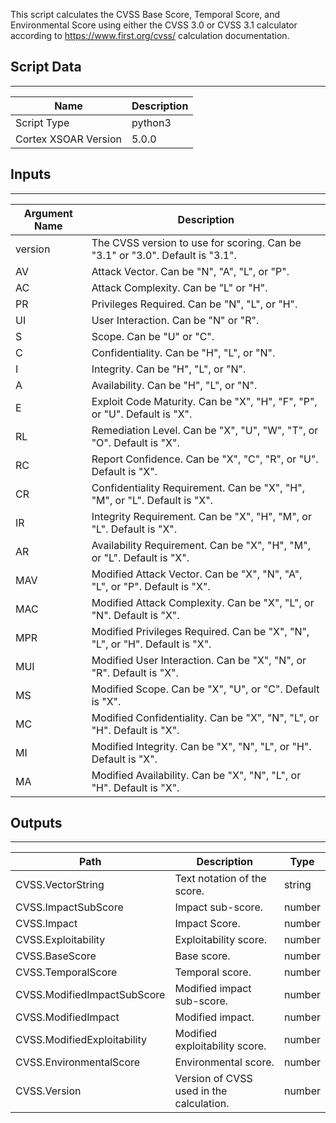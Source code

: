 This script calculates the CVSS Base Score, Temporal Score, and Environmental Score using either the CVSS 3.0 or CVSS 3.1 calculator according to <https://www.first.org/cvss/> calculation documentation.

## Script Data

---

| **Name** | **Description** |
| --- | --- |
| Script Type | python3 |
| Cortex XSOAR Version | 5.0.0 |

## Inputs

---

| **Argument Name** | **Description** |
| --- | --- |
| version | The CVSS version to use for scoring. Can be "3.1" or "3.0". Default is "3.1". |
| AV | Attack Vector. Can be "N", "A", "L", or "P". |
| AC | Attack Complexity. Can be "L" or "H". |
| PR | Privileges Required. Can be "N", "L", or "H". |
| UI | User Interaction. Can be "N" or "R". |
| S | Scope. Can be "U" or "C". |
| C | Confidentiality. Can be "H", "L", or "N". |
| I | Integrity. Can be "H", "L", or "N". |
| A | Availability. Can be "H", "L", or "N". |
| E | Exploit Code Maturity. Can be "X", "H", "F", "P", or "U". Default is "X". |
| RL | Remediation Level. Can be "X", "U", "W", "T", or "O". Default is "X". |
| RC | Report Confidence. Can be "X", "C", "R", or "U". Default is "X". |
| CR | Confidentiality Requirement. Can be "X", "H", "M", or "L". Default is "X". |
| IR | Integrity Requirement. Can be "X", "H", "M", or "L". Default is "X". |
| AR | Availability Requirement. Can be "X", "H", "M", or "L". Default is "X". |
| MAV | Modified Attack Vector. Can be "X", "N", "A", "L", or "P". Default is "X". |
| MAC | Modified Attack Complexity. Can be "X", "L", or "N". Default is "X". |
| MPR | Modified Privileges Required. Can be "X", "N", "L", or "H". Default is "X". |
| MUI | Modified User Interaction. Can be "X", "N", or "R". Default is "X". |
| MS | Modified Scope. Can be "X", "U", or "C". Default is "X". |
| MC | Modified Confidentiality. Can be "X", "N", "L", or "H". Default is "X". |
| MI | Modified Integrity. Can be "X", "N", "L", or "H". Default is "X". |
| MA | Modified Availability. Can be "X", "N", "L", or "H". Default is "X". |

## Outputs

---

| **Path** | **Description** | **Type** |
| --- | --- | --- |
| CVSS.VectorString | Text notation of the score. | string |
| CVSS.ImpactSubScore | Impact sub-score. | number |
| CVSS.Impact | Impact Score. | number |
| CVSS.Exploitability | Exploitability score. | number |
| CVSS.BaseScore | Base score. | number |
| CVSS.TemporalScore | Temporal score. | number |
| CVSS.ModifiedImpactSubScore | Modified impact sub-score. | number |
| CVSS.ModifiedImpact | Modified impact. | number |
| CVSS.ModifiedExploitability | Modified exploitability score. | number |
| CVSS.EnvironmentalScore | Environmental score. | number |
| CVSS.Version | Version of CVSS used in the calculation. | number |
